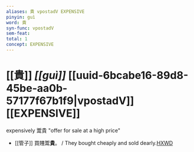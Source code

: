 ```yaml
---
aliases: 貴 vpostadV EXPENSIVE
pinyin: guì
word: 貴
syn-func: vpostadV
sem-feat: 
total: 1
concept: EXPENSIVE 
---
```

# [[貴]] *[[guì]]*  [[uuid-6bcabe16-89d8-45be-aa0b-57177f67b1f9|vpostadV]] [[EXPENSIVE]]
expensively 鬻貴 "offer for sale at a high price"
 - [[管子]] 買賤鬻**貴**。 / They bought cheaply and sold dearly.[HXWD](https://hxwd.org/textview.html?location=KR3c0001_tls_008-67a.6)